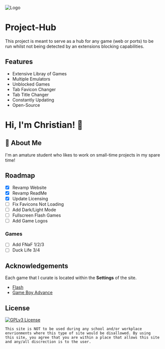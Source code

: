 ![Logo](https://i.ibb.co/CHkPGZ6/project-hub-title.png)

# Project-Hub
This project is meant to serve as a hub for any game (web or ports) to be run whilst not being detected by an extensions blocking capabilities.

## Features
- Extensive Libray of Games
- Multiple Emulators
- Unblocked Games
- Tab Favicon Changer
- Tab Title Changer
- Constantly Updating
- Open-Source

# Hi, I'm Christian! 👋

## 🚀 About Me
I'm an amature student who likes to work on small-time projects in my spare time!

## Roadmap
- [x]  Revamp Website
- [x]  Revamp ReadMe
- [x]  Update Licensing
- [ ]  Fix Favicons Not Loading
- [ ]  Add Dark/Light Mode
- [ ]  Fullscreen Flash Games
- [ ]  Add Game Logos
### Games
- [ ]  Add FNaF 1/2/3
- [ ]  Duck Life 3/4

## Acknowledgements
Each game that I curate is located within the **Settings** of the site.
- [Flash](https://ruffle.rs)
- [Game Boy Advance](https://github.com/taisel/IodineGBA)

## License
[![GPLv3 License](https://img.shields.io/badge/License-GPL%20v3-yellow.svg)](https://opensource.org/licenses/)

`This site is NOT to be used during any school and/or workplace envrionments where this type of site would be disallowed. By using this site, you agree that you are within a place that allows this site and any/all discrection is to the user.`
